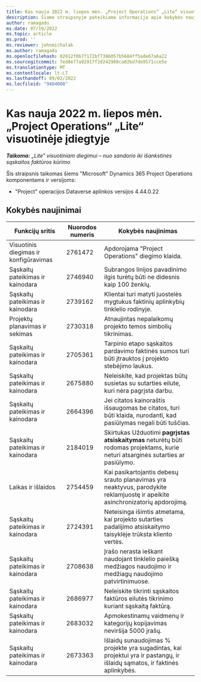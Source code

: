 ```yaml
---
title: Kas nauja 2022 m. liepos mėn. „Project Operations“ „Lite“ visuotinėje įdiegtyje
description: Šiame straipsnyje pateikiama informacija apie kokybės naujinimus, kurie pasiekiami 2022 m. liepos mėnesio "Microsoft Lite" Dynamics 365 Project Operations diegimo leidime.
author: ramagadu
ms.date: 07/19/2022
ms.topic: article
ms.prod: ''
ms.reviewer: johnmichalak
ms.author: ramagadu
ms.openlocfilehash: 82812f0b7f172bf7386057b5684ff5ade67a6a22
ms.sourcegitcommit: 7ed8e77a92917f2d242988ca02bd7de9571cce5e
ms.translationtype: MT
ms.contentlocale: lt-LT
ms.lasthandoff: 09/02/2022
ms.locfileid: "9404008"
---
```

# <a name="whats-new-july-2022---project-operations-lite-deployment"></a>Kas nauja 2022 m. liepos mėn. „Project Operations“ „Lite“ visuotinėje įdiegtyje

_**Taikoma:** „Lite“ visuotiniam diegimui – nuo sandorio iki išankstinės sąskaitos faktūros kūrimo_

Šis straipsnis taikomas šiems "Microsoft" Dynamics 365 Project Operations komponentams ir versijoms:

- "Project" operacijos Dataverse aplinkos versijos 4.44.0.22

## <a name="quality-updates"></a>Kokybės naujinimai

| Funkcijų sritis | Nuorodos numeris | Kokybės naujinimas |
| --- | --- | --- |
| Visuotinis diegimas ir konfigūravimas | 2761472 | Apdorojama "Project Operations" diegimo klaida. |
| Sąskaitų pateikimas ir kainodara | 2746940 | Subrangos linijos pavadinimo ilgis turėtų būti ne didesnis kaip 100 ženklų. |
| Sąskaitų pateikimas ir kainodara | 2739162 | Klientai turi matyti juostelės mygtukus faktinių aplinkybių tinklelio rodinyje. |
| Projektų planavimas ir sekimas | 2730318 | Atnaujintas nepalaikomų projekto temos simbolių tikrinimas. |
| Sąskaitų pateikimas ir kainodara | 2705361 | Tarpinio etapo sąskaitos pardavimo faktinės sumos turi būti įtrauktos į projekto stebėjimo laukus. |
| Sąskaitų pateikimas ir kainodara | 2675880 | Neleiskite, kad projektas būtų susietas su sutarties eilute, kuri nėra pagrįsta darbu. |
| Sąskaitų pateikimas ir kainodara | 2664396 | Jei citatos kainoraštis išsaugomas be citatos, turi būti klaida, nurodanti, kad pasiūlymas negali būti tuščias. |
| Sąskaitų pateikimas ir kainodara | 2184019 | Skirtukas Užduotimi **pagrįstas atsiskaitymas** neturėtų būti rodomas projektams, kurie neturi atsarginės sutarties ar pasiūlymo. |
| Laikas ir išlaidos | 2754459 | Kai pasikartojantis debesų srauto planavimas yra neaktyvus, parodykite reklamjuostę ir apeikite asinchronizatorių apdorojimą. |
| Sąskaitų pateikimas ir kainodara | 2724391 | Neteisinga išimtis atmetama, kai projekto sutarties padalijimo atsiskaitymo taisyklėje trūksta kliento vertės. |
| Sąskaitų pateikimas ir kainodara | 2708638 | Įrašo nerasta ieškant naudojant tinklelio paiešką medžiagos naudojimo ir medžiagų naudojimo patvirtinimuose.|
| Sąskaitų pateikimas ir kainodara | 2686977 | Neleiskite tikrinti sąskaitos faktūros eilutės tikrinimo kuriant sąskaitą faktūrą. |
| Sąskaitų pateikimas ir kainodara | 2683032 | Apmokestinamų vaidmenų ir kategorijų kopijavimas neviršija 5000 įrašų.|
| Sąskaitų pateikimas ir kainodara | 2673363 | Išlaidų sunaudojimas % projekte yra sugadintas, kai projektui yra ir pastangų, ir išlaidų sąmatos, ir faktinės aplinkybės. |
